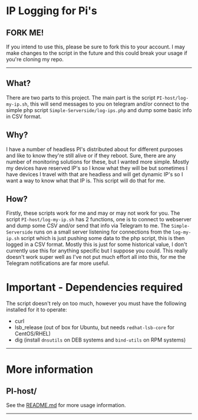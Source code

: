 # IP Logging for Pi's

## FORK ME!

If you intend to use this, please be sure to fork this to your account. I may make changes to the script in the future and this could break your usage if you're cloning my repo. 

----

## What?

There are two parts to this project. The main part is the script `PI-host/log-my-ip.sh`, this will send messages to you on telegram and/or connect to the simple php script `Simple-Serverside/log-ips.php` and dump some basic info in CSV format. 

## Why?

I have a number of headless PI's distributed about for different purposes and like to know they're still alive or if they reboot. Sure, there are any number of monitoring solutions for these, but I wanted more simple. Mostly my devices have reserved IP's so I know what they will be but sometimes I have devices I travel with that are headless and will get dynamic IP's so I want a way to know what that IP is. This script will do that for me.

## How?

Firstly, these scripts work for me and may or may not work for you.  The script `PI-host/log-my-ip.sh` has 2 functions, one is to connect to webserver and dump some CSV and/or send that info via Telegram to me. The `Simple-Serverside` runs on a small server listening for connections from the `log-my-ip.sh` script which is just pushing some data to the php script, this is then logged in a CSV format.  Mostly this is just for some historical value, I don't currently use this for anything specific but I suppose you could. This really doesn't work super well as I've not put much effort all into this, for me the Telegram notifications are far more useful.

# Important - Dependencies required

The script doesn't rely on too much, however you must have the following installed for it to operate:

* curl
* lsb_release (out of box for Ubuntu, but needs `redhat-lsb-core` for CentOS/RHEL)
* dig (install `dnsutils` on DEB systems and `bind-utils` on RPM systems)

---

# More information

## PI-host/

See the [README.md](PI-host/README.md) for more usage information.

---
